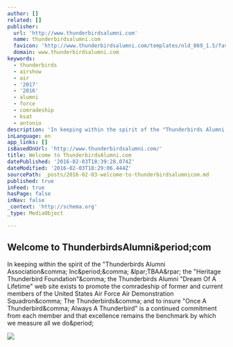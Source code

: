 ```yaml
---
author: []
related: []
publisher:
  url: 'http://www.thunderbirdsalumni.com'
  name: thunderbirdsalumni.com
  favicon: 'http://www.thunderbirdsalumni.com/templates/nld_069_1.5/favicon.ico'
  domain: www.thunderbirdsalumni.com
keywords:
  - thunderbirds
  - airshow
  - air
  - '2017'
  - '2016'
  - alumni
  - force
  - comradeship
  - ksat
  - antonio
description: 'In keeping within the spirit of the "Thunderbirds Alumni Association, Inc., (TBAA) the "Heritage Thunderbird Foundation", the Thunderbirds Alumni "Dream Of A Lifetime" web site exists to promote the comradeship of former and current members of the United States Air Force Air Demonstration Squadron, The Thunderbirds, and to insure "Once A Thunderbird, Always A Thunderbird" is a continued commitment from each member and that excellence remains the benchmark by which we measure all we do.'
inLanguage: en
app_links: []
isBasedOnUrl: 'http://www.thunderbirdsalumni.com/'
title: Welcome to ThunderbirdsAlumni.com
datePublished: '2016-02-03T18:39:28.074Z'
dateModified: '2016-02-03T18:29:06.444Z'
sourcePath: _posts/2016-02-03-welcome-to-thunderbirdsalumnicom.md
published: true
inFeed: true
hasPage: false
inNav: false
_context: 'http://schema.org'
_type: MediaObject

---
```

<article style=""><h1>Welcome to ThunderbirdsAlumni&amp;period;com</h1><p>In keeping within the spirit of the "Thunderbirds Alumni Association&amp;comma; Inc&amp;period;&amp;comma; &amp;lpar;TBAA&amp;rpar; the "Heritage Thunderbird Foundation"&amp;comma; the Thunderbirds Alumni "Dream Of A Lifetime" web site exists to promote the comradeship of former and current members of the United States Air Force Air Demonstration Squadron&amp;comma; The Thunderbirds&amp;comma; and to insure "Once A Thunderbird&amp;comma; Always A Thunderbird" is a continued commitment from each member and that excellence remains the benchmark by which we measure all we do&amp;period;</p><img src="http://www.thunderbirdsalumni.com/images/stories/AllTeamPhotos/244.jpg" /></article>
